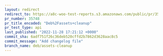```yaml
---
layout: redirect
redirect_to: https://a8c-woo-test-reports.s3.amazonaws.com/public/pr/35748/api/index.html
pr_number: 35748
pr_title_encoded: "Deb%2Fassets+cleanup"
pr_test_type: api
last_published: "2022-11-28 17:21:12 +0000"
commit_sha: 6adf751f26c36deb520cffd2b7862d3628aac8c5
commit_message: "Add changelog file"
branch_name: deb/assets-cleanup
---
```

